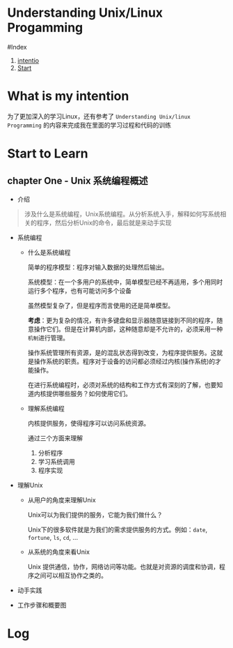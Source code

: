 # Understanding Unix/Linux Progamming

#Index
 1. [intentio](#intention)
 2. [Start](#chapters)

# <span id="intention">What is my intention</span>
 为了更加深入的学习Linux，还有参考了 `Understanding Unix/linux Programming` 的内容来完成我在里面的学习过程和代码的训练

# <span id="chapters">Start to Learn</span>

## chapter One - Unix 系统编程概述
 - 介绍
   
 >  涉及什么是系统编程，Unix系统编程。从分析系统入手，解释如何写系统相关的程序，然后分析Unix的命令，最后就是来动手实现

 - 系统编程

   + 什么是系统编程
     
     简单的程序模型：程序对输入数据的处理然后输出。

     系统模型：在一个多用户的系统中，简单模型已经不再适用，多个用同时运行多个程序，也有可能访问多个设备

     虽然模型复杂了，但是程序而言使用的还是简单模型。

     **考虑**：更为复杂的情况，有许多键盘和显示器随意链接到不同的程序，随意操作它们。但是在计算机内部，这种随意却是不允许的，必须采用一种`机制`进行管理。

     操作系统管理所有资源，是的混乱状态得到改变，为程序提供服务。这就是操作系统的职责。程序对于设备的访问都必须经过内核(操作系统)的才能操作。

     在进行系统编程时，必须对系统的结构和工作方式有深刻的了解，也要知道内核提供哪些服务？如何使用它们。

   + 理解系统编程
    
     内核提供服务，使得程序可以访问系统资源。

     通过三个方面来理解
     
     1. 分析程序
     2. 学习系统调用
     3. 程序实现

 - 理解Unix

   + 从用户的角度来理解Unix
     
     Unix可以为我们提供的服务，它能为我们做什么？

     Unix下的很多软件就是为我们的需求提供服务的方式。例如：`date`, `fortune`, `ls`, `cd`, ...

   + 从系统的角度来看Unix
     
     Unix 提供通信，协作，网络访问等功能。也就是对资源的调度和协调，程序之间可以相互协作之类的。

 - 动手实践

 - 工作步骤和概要图

# <span id="log">Log</span>

